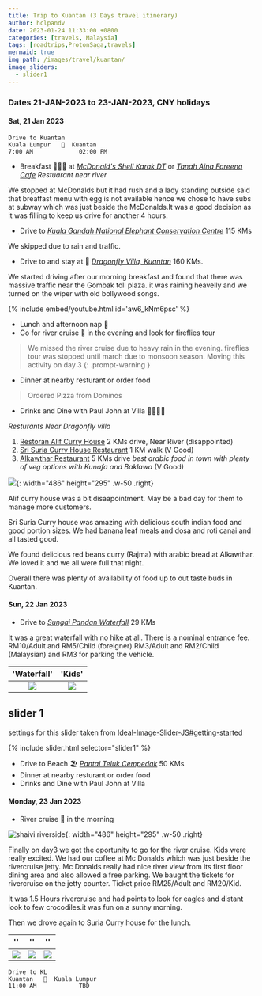 ```yaml
---
title: Trip to Kuantan (3 Days travel itinerary)
author: hclpandv
date: 2023-01-24 11:33:00 +0800
categories: [travels, Malaysia]
tags: [roadtrips,ProtonSaga,travels]
mermaid: true
img_path: /images/travel/kuantan/
image_sliders:
  - slider1
---
```


### Dates 21-JAN-2023 to 23-JAN-2023, CNY holidays

#### Sat, 21 Jan 2023

```
Drive to Kuantan
Kuala Lumpur   🚗  Kuantan
7:00 AM             02:00 PM   
```  

* Breakfast 🍵🍔🍟 at [*McDonald's Shell Karak DT*](https://goo.gl/maps/3LaHgxgi1bxr8MBE8) or 
[*Tanah Aina Fareena Cafe*](https://goo.gl/maps/C4Csk6RePU96fR5g9) *Restuarant near river*

We stopped at McDonalds but it had rush and a lady standing outside said that breatfast menu with egg is not available hence we chose to have subs at subway which was just beside the McDonalds.It was a good decision as it was filling to keep us drive for another 4 hours. 

* Drive to [*Kuala Gandah National Elephant Conservation Centre*](https://goo.gl/maps/51kiyq9LHEmk3ryPA)  115 KMs

We skipped due to rain and traffic.

* Drive to and stay at 🏨  [*Dragonfly Villa, Kuantan*](https://maps.app.goo.gl/uGjN6y7xDcUYZs5q7)  160 KMs.

We started driving after our morning breakfast and found that there was massive traffic near the Gombak toll plaza. it was raining heavelly and we turned on the wiper with old bollywood songs.  

{% include embed/youtube.html id='aw6_kNm6psc' %}

* Lunch and afternoon nap 🛌
* Go for river cruise 🚤 in the evening and look for fireflies tour

> We missed the river cruise due to heavy rain in the evening. fireflies tour was stopped until march due to monsoon season. Moving this activity on day 3
{: .prompt-warning }

* Dinner at nearby resturant or order food

> Ordered Pizza from Dominos 

* Drinks and Dine with Paul John at Villa 🍜🍕🍻🍷


*Resturants Near Dragonfly villa*

1. [Restoran Alif Curry House](https://maps.app.goo.gl/xUkGvvQUgFh4c4je9) 2 KMs drive, Near River (disappointed)
2. [Sri Suria Curry House Restaurant](https://goo.gl/maps/eaZwBKeJrjZmfNVK9) 1 KM walk (V Good)
3. [Alkawthar Restaurant](https://g.co/kgs/jVNvUU) 5 KMs drive *best arabic food in town with plenty of veg options with Kunafa and Baklawa* (V Good)


![](alkhwater-menu.jpeg){: width="486" height="295" .w-50 .right}

Alif curry house was a bit disaapointment. May be a bad day for them to manage more customers.

Sri Suria Curry house was amazing with delicious south indian food and good portion sizes. We had banana leaf meals and dosa and roti canai and all tasted good. 

We found delicious red beans curry (Rajma) with arabic bread at Alkawthar. We loved it and we all were full that night.

Overall there was plenty of availability of food up to out taste buds in Kuantan.   

#### Sun, 22 Jan 2023

* Drive to  [*Sungai Pandan Waterfall*](https://goo.gl/maps/YKYthEF8fACpAYv26)  29 KMs

It was a great waterfall with no hike at all. There is a nominal entrance fee. 
RM10/Adult and RM5/Child (foreigner) RM3/Adult and RM2/Child (Malaysian) and RM3 for parking the vehicle. 

'Waterfall'             |  'Kids'
:-------------------------:|:-------------------------:
![](sg-pandan-wf.jpeg)  |  ![](kids-near-waterfall-bridge.jpeg)

## slider 1

settings for this slider taken from [Ideal-Image-Slider-JS#getting-started](https://github.com/Codeinwp/Ideal-Image-Slider-JS#getting-started)

{% include slider.html selector="slider1" %}


* Drive to Beach 🏖️ [*Pantai Teluk Cempedak*](https://goo.gl/maps/LfxFEv7M3ogw9fzWA) 50 KMs
* Dinner at nearby resturant or order food
* Drinks and Dine with Paul John at Villa


#### Monday, 23 Jan 2023

* River cruise 🚤 in the morning

![shaivi riverside](3-kids-river-side.jpeg){: width="486" height="295" .w-50 .right}

Finally on day3 we got the oportunity to go for the river cruise. Kids were really excited. We had our coffee at Mc Donalds which was just beside the rivercruise jetty. Mc Donalds really had nice river view from its first floor dining area and also allowed a free parking. We baught the tickets for rivercruise on the jetty counter. Ticket price RM25/Adult and RM20/Kid.

It was 1.5 Hours rivercruise and had points to look for eagles and distant look to few crocodiles.it was fun on a sunny morning.

Then we drove again to Suria Curry house for the lunch.

''             |  '' | ''
:-------------------------:|:-------------------------:|:-------------------------:
![](shaivi-rivercruise.jpeg)  |  ![](swara-rivercruise.jpeg)  |  ![](shaivi-riverside.jpeg)

```
Drive to KL
Kuantan   🚗  Kuala Lumpur
11:00 AM            TBD   
```  
